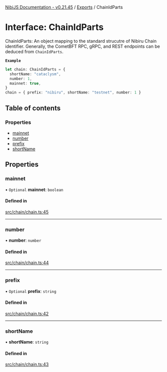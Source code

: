 [NibiJS Documentation - v0.21.45](../intro.md) / [Exports](../modules.md) / ChainIdParts

# Interface: ChainIdParts

ChainIdParts: An object mapping to the standard strucutre of Nibiru Chain
identifier. Generally, the CometBFT RPC, gRPC, and REST endpoints can be
deduced from `ChainIdParts`.

**`Example`**

```ts
let chain: ChainIdParts = {
  shortName: "cataclysm",
  number: 1,
  mainnet: true,
}
chain = { prefix: "nibiru", shortName: "testnet", number: 1 }
```

## Table of contents

### Properties

- [mainnet](ChainIdParts.md#mainnet)
- [number](ChainIdParts.md#number)
- [prefix](ChainIdParts.md#prefix)
- [shortName](ChainIdParts.md#shortname)

## Properties

### mainnet

• `Optional` **mainnet**: `boolean`

#### Defined in

[src/chain/chain.ts:45](https://github.com/NibiruChain/ts-sdk/blob/c5e4f87/packages/nibijs/src/chain/chain.ts#L45)

---

### number

• **number**: `number`

#### Defined in

[src/chain/chain.ts:44](https://github.com/NibiruChain/ts-sdk/blob/c5e4f87/packages/nibijs/src/chain/chain.ts#L44)

---

### prefix

• `Optional` **prefix**: `string`

#### Defined in

[src/chain/chain.ts:42](https://github.com/NibiruChain/ts-sdk/blob/c5e4f87/packages/nibijs/src/chain/chain.ts#L42)

---

### shortName

• **shortName**: `string`

#### Defined in

[src/chain/chain.ts:43](https://github.com/NibiruChain/ts-sdk/blob/c5e4f87/packages/nibijs/src/chain/chain.ts#L43)

